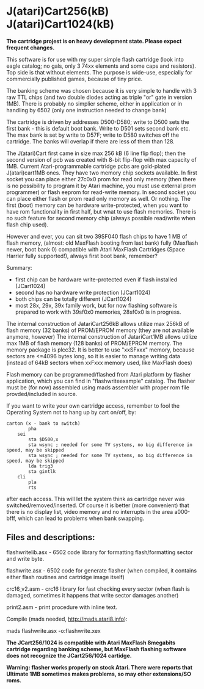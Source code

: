 # J(atari)Cart256(kB) J(atari)Cart1024(kB)

__The cartridge projest is on heavy development state. Please expect frequent changes.__

This software is for use with my super simple flash cartridge (look into eagle catalog; no gals, only 3 74xx elements and some caps and resistors). Top side is that without elements. The purpose is wide-use, especially for commercially published games, because of tiny price.

The banking scheme was chosen because it is very simple to handle with 3 raw TTL chips (and two double diodes acting as triple "or" gate in version 1MB). There is probably no simplier scheme, either in application or in handling by 6502 (only one instruction needed to change bank)

The cartridge is driven by addresses D500-D580; write to D500 sets the first bank - this is default boot bank. Write to D501 sets second bank etc. The max bank is set by write to D57F; write to D580 switches off the cartridge. The banks will overlap if there are less of them than 128.

The J(atari)Cart first came in size max 256 kB (6 line flip flop); then the second version of pcb was created with 8-bit flip-flop with max capacity of 1MB.
Current Atari-programmable cartridge pcbs are gold-plated J(atari)cart1MB ones. They have two memory chip sockets available. In first socket you can place either 27c0x0 prom for read only memory (then there is no possibility to program it by Atari machine, you must use external prom programmer) or flash eeprom for read-write memory. In second socket you can place either flash or prom read only memory as well. Or nothing. The first (boot) memory can be hardware write-protected, when you want to have rom functionality in first half, but wnat to use flash memories. There is no such feature for second memory chip (always possible read/write when flash chip used).

However and ever, you can sit two 39SF040 flash chips to have 1 MB of flash memory, (almost: old MaxFlash booting from last bank) fully (Maxflash newer, boot bank 0) compatible with Atari MaxFlash Cartridges (Space Harrier fully supported!), always first boot bank, remember?

Summary:
- first chip can be hardware write-protected even if flash installed (JCart1024)
- second has no hardware write protection (JCart1024)
- both chips can be totally different (JCart1024)
- most 28x, 29x, 39x family work, but for now flashing software is prepared to work with 39sf0x0 memories, 28sf0x0 is in progress.

The internal construction of JatariCart256kB allows utilize max 256kB of flash memory (32 banks) of PROM/EPROM memory (they are not available anymore, however)
The internal construction of JatariCart1MB allows utilize max 1MB of flash memory (128 banks) of PROM/EPROM memory.
The memory package is plcc32. It is better to use "xxSFxxx" memory, because sectors are <=4096 bytes long, so it is easier to manage writing data (instead of 64kB sectors when xxFxxx memory used, like MaxFlash does)

Flash memory can be programmed/flashed from Atari platform by flasher application, which you can find in "flashwriteexample" catalog.
The flasher must be (for now) assembled using mads assembler with proper rom file provded/included in source.

If you want to write your own cartridge access, remember to fool the Operating System not to hang up by cart on/off, by:

```
carton (x - bank to switch) 
        pha 
	sei
        sta $D500,x
        sta wsync ; needed for some TV systems, no big difference in speed, may be skipped
        sta wsync ; needed for some TV systems, no big difference in speed, may be skipped
        lda trig3 
        sta gintlk 
	cli
        pla 
        rts  
```

after each access. This will let the system think as cartridge never was switched/removed/inserted. Of course it is better (more convenient) that there is no display list, video memory and no interrupts in the area a000-bfff, which can lead to problems when bank swapping.

## Files and descriptions:

flashwritelib.asx - 6502 code library for formatting flash/formatting sector and write byte.

flashwrite.asx - 6502 code for generate flasher (when compiled, it contains either flash routines and cartridge image itself)

crc16_v2.asm - crc16 library for fast checking every sector (when flash is damaged, sometimes it happens that write sector damages another)

print2.asm - print procedure with inline text.

Compile (mads needed, http://mads.atari8.info):

mads flashwrite.asx -o:flashwrite.xex

__The JCart256/1024 is compatible with Atari MaxFlash 8megabits cartridge regarding banking scheme, but MaxFlash flashing software does not recognize the JCart256/1024 cartidge.__

__Warning: flasher works properly on stock Atari. There were reports that Ultimate 1MB sometimes makes problems, so may other extensions/SO roms.__

